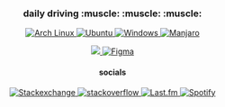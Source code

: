 
<div align="center">

<h3> daily driving :muscle: :muscle: :muscle:</h3>
<p>

<a href="">
    <img src="https://img.shields.io/badge/Arch%20Linux-1793D1?logo=arch-linux&logoColor=fff&style=flat"
    alt="Arch Linux">
</a>
<a href="">
    <img src="https://img.shields.io/badge/Ubuntu-E95420?style=flat&logo=ubuntu&logoColor=white"
    alt="Ubuntu">
</a>
<a href="">
    <img src="https://img.shields.io/badge/Windows-0078D6?style=flat&logo=windows&logoColor=white"
    alt="Windows">
</a>
<a href="">
    <img src="https://img.shields.io/badge/Android-3DDC84?style=flat&logo=Manjaro&logoColor=white"
    alt="Manjaro">
</a>

</p>

<p>
<a href="">
    <img src ="https://img.shields.io/badge/blender-%23F5792A.svg?style=flat&logo=blender&logoColor=white
    alt="blender">
</a>

<a href="">
    <img src="https://img.shields.io/badge/inkscape-%23F5792A.svg?style=flat&logo=Figma&logoColor=white"
    alt="Figma">
</a>
</p>

<h4> socials </h4>
<p>
    <a href="https://meta.stackexchange.com/users/1235930/humanconly">
    <img src="https://img.shields.io/badge/StackExchange-%23ffffff.svg?style=flat&logo=StackExchange&logoColor=white"
         alt="Stackexchange">

<a href="https://stackoverflow.com/users/19682390/humanconly">
  <img src="https://img.shields.io/badge/Stack_Overflow-FE7A16?style=flat&logo=stack-overflow&logoColor=white"
        alt="stackoverflow">

<a href="https://www.last.fm/">
    <img src="https://img.shields.io/badge/last.fm-D51007?style=flat&logo=last.fm&logoColor=white"
         alt="Last.fm">
<a href="https://open.spotify.com/user/deadtrees%3F?si=2b0422320f56499d">
    <img src="https://img.shields.io/badge/Spotify-1ED760?&style=flat&logo=spotify&logoColor=white"
         alt="Spotify">

</p>

</div>
